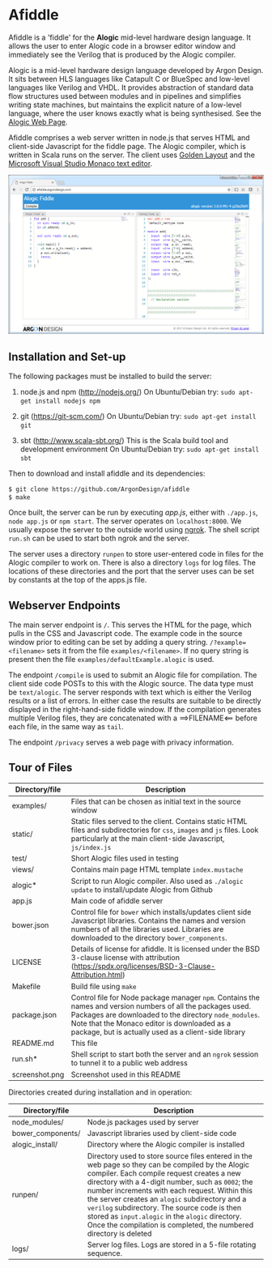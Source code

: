 Afiddle
=======

Afiddle is a 'fiddle' for the **Alogic** mid-level hardware design language. It allows the user to enter Alogic code in a browser editor window and immediately see the Verilog that is produced by the Alogic compiler.

Alogic is a mid-level hardware design language developed by Argon Design. It sits between HLS languages like Catapult C or BlueSpec and low-level languages like Verilog and VHDL. It provides abstraction of standard data flow structures used between modules and in pipelines and simplifies writing state machines, but maintains the explicit nature of a low-level language, where the user knows exactly what is being synthesised. See the [Alogic Web Page](https://github.com/ArgonDesign/alogic).

Afiddle comprises a web server written in node.js that serves HTML and client-side Javascript for the fiddle page. The Alogic compiler, which is written in Scala runs on the server. The client uses [Golden Layout](http://golden-layout.com/) and the [Microsoft Visual Studio Monaco text editor](https://github.com/Microsoft/monaco-editor). 

![Afiddle Screenshot](screenshot.png) 

Installation and Set-up
-----------------------

The following packages must be installed to build the server:

1. node.js and npm (http://nodejs.org/)
   On Ubuntu/Debian try: `sudo apt-get install nodejs npm`

2. git (https://git-scm.com/)
   On Ubuntu/Debian try: `sudo apt-get install git`

3. sbt (http://www.scala-sbt.org/)
   This is the Scala build tool and development environment
   On Ubuntu/Debian try: `sudo apt-get install sbt`

Then to download and install afiddle and its dependencies:

```
$ git clone https://github.com/ArgonDesign/afiddle
$ make
```

Once built, the server can be run by executing *app.js*, either with `./app.js`, `node app.js` or `npm start`. The server operates on `localhost:8000`. We usually expose the server to the outside world using [ngrok](https://ngrok.com/). The shell script `run.sh` can be used to start both ngrok and the server.

The server uses a directory `runpen` to store user-entered code in files for the Alogic compiler to work on. There is also a directory `logs` for log files. The locations of these directories and the port that the server uses can be set by constants at the top of the apps.js file.

Webserver Endpoints
-------------------

The main server endpoint is `/`. This serves the HTML for the page, which pulls in the CSS and Javascript code. The example code in the source window prior to editing can be set by adding a query string. `/?example=<filename>` sets it from the file `examples/<filename>`. If no query string is present then the file `examples/defaultExample.alogic` is used.  

The endpoint `/compile` is used to submit an Alogic file for compilation. The client side code POSTs to this with the Alogic source. The data type must be `text/alogic`. The server responds with text which is either the Verilog results or a list of errors. In either case the results are suitable to be directly displayed in the right-hand-side fiddle window. If the compilation generates multiple Verilog files, they are concatenated with a ==>FILENAME<== before each file, in the same way as `tail`.

The endpoint `/privacy` serves a web page with privacy information.

Tour of Files
-------------

| Directory/file   | Description |
|------------------|-------------|
|examples/         | Files that can be chosen as initial text in the source window |
|static/           | Static files served to the client. Contains static HTML files and subdirectories for `css`, `images` and `js` files. Look particularly at the main client-side Javascript, `js/index.js` |
|test/             | Short Alogic files used in testing |
|views/            | Contains main page HTML template `index.mustache` |
|alogic*           | Script to run Alogic compiler. Also used as `./alogic update` to install/update Alogic from Github |
|app.js            | Main code of afiddle server |
|bower.json        | Control file for `bower` which installs/updates client side Javascript libraries. Contains the names and version numbers of all the libraries used. Libraries are downloaded to the directory `bower_components`.
|LICENSE           | Details of license for afiddle. It is licensed under the BSD 3-clause license with attribution (https://spdx.org/licenses/BSD-3-Clause-Attribution.html) | 
|Makefile          | Build file using `make` |
|package.json      | Control file for Node package manager `npm`. Contains the names and version numbers of all the packages used. Packages are downloaded to the directory `node_modules`. Note that the Monaco editor is downloaded as a package, but is actually used as a client-side library |
|README.md         | This file |
|run.sh*           | Shell script to start both the server and an `ngrok` session to tunnel it to a public web address |
|screenshot.png    | Screenshot used in this README |

Directories created during installation and in operation:

| Directory/file   | Description |
|------------------|-------------|
|node_modules/     | Node.js packages used by server |
|bower_components/ | Javascript libraries used by client-side code |
|alogic_install/   | Directory where the Alogic compiler is installed |
|runpen/           | Directory used to store source files entered in the web page so they can be compiled by the Alogic compiler. Each compile request creates a new directory with a 4-digit number, such as `0002`; the number increments with each request. Within this the server  creates an `alogic` subdirectory and a `verilog` subdirectory. The source code is then stored as `input.alogic` in the `alogic` directory. Once the compilation is completed, the numbered directory is deleted |
|logs/             | Server log files. Logs are stored in a 5-file rotating sequence. |
